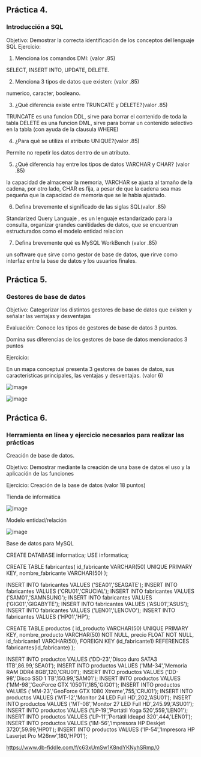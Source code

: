 ## Práctica 4.
### Introducción a SQL
Objetivo: Demostrar la correcta identificación de los conceptos del lenguaje SQL
Ejercicio:

1. Menciona los comandos DMl: (valor .85)

 SELECT, INSERT INTO, UPDATE, DELETE.

2. Menciona 3 tipos de datos que existen: (valor .85)

numerico, caracter, booleano.

3. ¿Qué diferencia existe entre TRUNCATE y DELETE?(valor .85)

TRUNCATE es una funcion DDL, sirve para borrar el contenido de toda la tabla
DELETE es una funcion DML, sirve para borrar un contenido selectivo en la tabla (con ayuda de la clausula WHERE)

4. ¿Para qué se utiliza el atributo UNIQUE?(valor .85)

Permite no repetir los datos dentro de un atributo.

5. ¿Qué diferencia hay entre los tipos de datos VARCHAR y CHAR? (valor .85)

la capacidad de almacenar la memoria, VARCHAR se ajusta al tamaño de la cadena, por otro lado, CHAR es fija, a pesar de que la cadena sea mas pequeña que la capacidad de memoria que se le habia ajustado.


6. Defina brevemente el significado de las siglas SQL(valor .85)

Standarized Query Languaje , es un lenguaje estandarizado para la consulta, organizar  grandes canitidades de datos, que se encuentran estructurados como el modelo entidad relacion


7. Defina brevemente qué es MySQL WorkBench (valor .85)

un software que sirve como gestor de base de datos, que rirve como interfaz entre la base de datos y los usuarios finales.

## Práctica 5.
### Gestores de base de datos

Objetivo: Categorizar los distintos gestores de base de datos que existen y señalar las
ventajas y desventajas

Evaluación: Conoce los tipos de gestores de base de datos 3 puntos.

Domina sus diferencias de los gestores de base de datos mencionados 3 puntos

Ejercicio:

En un mapa conceptual presenta 3 gestores de bases de datos, sus características
principales, las ventajas y desventajas. (valor 6)

![image](https://user-images.githubusercontent.com/91554777/170415427-e2b7321b-a97f-43b0-ac24-6e506c307e6b.png)

![image](https://user-images.githubusercontent.com/103066839/170528023-eca4f0bb-7da5-42f2-9ebb-e4f5ebd8874e.png)


## Práctica 6.
### Herramienta en línea y ejercicio necesarios para realizar las prácticas

Creación de base de datos.

Objetivo: Demostrar mediante la creación de una base de datos el uso y la aplicación de
las funciones

Ejercicio: Creación de la base de datos (valor 18 puntos)

Tienda de informática

![image](https://user-images.githubusercontent.com/91554777/170415101-717bca19-3644-46a9-8a57-8d5940c5d283.png)




Modelo entidad/relación

![image](https://user-images.githubusercontent.com/103066839/170966910-cee5f628-61c5-47ef-929e-ea102ba224d0.png)



Base de datos para MySQL

CREATE DATABASE informatica;
USE informatica;

CREATE TABLE fabricantes(
  id_fabricante VARCHAR(50) UNIQUE PRIMARY KEY,
    nombre_fabricante VARCHAR(50)
);

INSERT INTO fabricantes VALUES ('SEA01','SEAGATE');
INSERT INTO fabricantes VALUES ('CRU01','CRUCIAL');
INSERT INTO fabricantes VALUES ('SAM01','SAMNSUNG');
INSERT INTO fabricantes VALUES ('GIG01','GIGABYTE');
INSERT INTO fabricantes VALUES ('ASU01','ASUS');
INSERT INTO fabricantes VALUES ('LEN01','LENOVO');
INSERT INTO fabricantes VALUES ('HP01','HP');

CREATE TABLE productos (
  id_producto VARCHAR(50) UNIQUE PRIMARY KEY,
    nombre_producto VARCHAR(50) NOT NULL,
    precio FLOAT NOT NULL,
    id_fabricante1 VARCHAR(50),
    FOREIGN KEY (id_fabricante1) REFERENCES fabricantes(id_fabricante)
  );

 INSERT INTO productos VALUES ('DD-23','Disco duro SATA3 1TB',86.99,'SEA01');
 INSERT INTO productos VALUES ('MM-34','Memoria RAM DDR4 8GB',120,'CRU01');
 INSERT INTO productos VALUES ('DD-98','Disco SSD 1 TB',150.99,'SAM01');
 INSERT INTO productos VALUES ('MM-98','GeoForce GTX 1050Ti',185,'GIG01');
 INSERT INTO productos VALUES ('MM-23','GeoForce GTX 1080 Xtreme',755,'CRU01');
 INSERT INTO productos VALUES ('MT-12','Monitor 24 LED Full HD',202,'ASU01');
 INSERT INTO productos VALUES ('MT-08','Monitor 27 LED Full HD',245.99,'ASU01');
 INSERT INTO productos VALUES ('LP-19','Portátil Yoga 520',559,'LEN01');
 INSERT INTO productos VALUES ('LP-11','Portátil Ideapd 320',444,'LEN01');
 INSERT INTO productos VALUES ('IM-56','Impresora HP Deskjet 3720',59.99,'HP01');
 INSERT INTO productos VALUES ('IP-54','Impresora HP Laserjet Pro M26nw',180,'HP01');

https://www.db-fiddle.com/f/c63xUmSw1K8ndYKNyhSRmp/0
